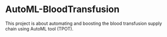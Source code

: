 # AutoML-BloodTransfusion
This project is about automating and boosting the blood transfusion supply chain using AutoML tool (TPOT).
